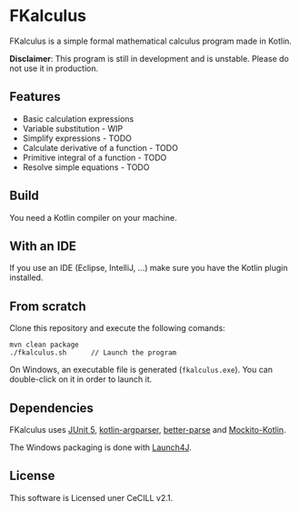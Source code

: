 # FKalculus #

FKalculus is a simple formal mathematical calculus program made in Kotlin.

**Disclaimer**: This program is still in development and is unstable.
Please do not use it in production.

## Features ##

- Basic calculation expressions
- Variable substitution - WIP
- Simplify expressions - TODO
- Calculate derivative of a function - TODO
- Primitive integral of a function - TODO
- Resolve simple equations - TODO


## Build ##

You need a Kotlin compiler on your machine.

## With an IDE ##

If you use an IDE (Eclipse, IntelliJ, ...) make sure you have
the Kotlin plugin installed.

## From scratch ##

Clone this repository and execute the following comands:

```
mvn clean package
./fkalculus.sh      // Launch the program
```

On Windows, an executable file is generated (`fkalculus.exe`).
You can double-click on it in order to launch it.

## Dependencies ##

FKalculus uses [JUnit 5](https://github.com/junit-team/junit5/),
[kotlin-argparser](https://github.com/xenomachina/kotlin-argparser),
[better-parse](https://github.com/h0tk3y/better-parse) and [Mockito-Kotlin](https://github.com/nhaarman/mockito-kotlin).

The Windows packaging is done with [Launch4J](http://launch4j.sourceforge.net/).

## License ##

This software is Licensed uner CeCILL v2.1.
